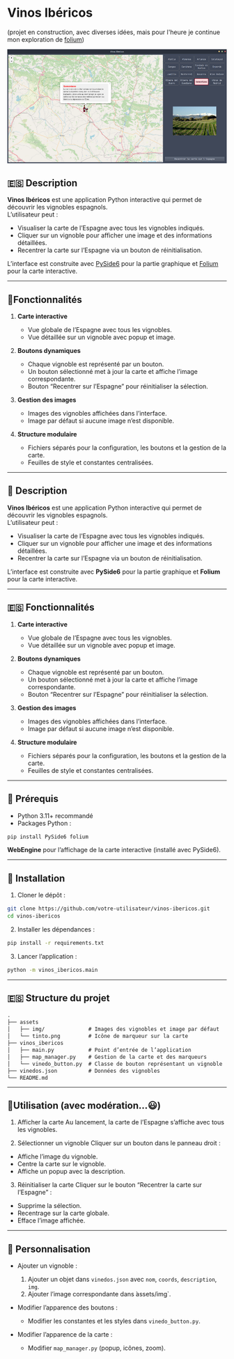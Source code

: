 # Vinos Ibéricos

(projet en construction, avec diverses idées, mais pour l'heure je continue mon exploration de [folium](https://python-visualization.github.io/folium/latest/index.html))

![Capture d'écran](capture.png)

## 🇪🇸 Description

**Vinos Ibéricos** est une application Python interactive qui permet de découvrir les vignobles espagnols.  
L’utilisateur peut :

- Visualiser la carte de l’Espagne avec tous les vignobles indiqués.
- Cliquer sur un vignoble pour afficher une image et des informations détaillées.
- Recentrer la carte sur l’Espagne via un bouton de réinitialisation.

L’interface est construite avec [PySide6](https://doc.qt.io/qtforpython-6/index.html) pour la partie graphique et [Folium](https://python-visualization.github.io/folium/latest/index.html) pour la carte interactive.

---

## 🍷Fonctionnalités

1. **Carte interactive**  
   - Vue globale de l’Espagne avec tous les vignobles.
   - Vue détaillée sur un vignoble avec popup et image.

2. **Boutons dynamiques**  
   - Chaque vignoble est représenté par un bouton.
   - Un bouton sélectionné met à jour la carte et affiche l’image correspondante.
   - Bouton “Recentrer sur l’Espagne” pour réinitialiser la sélection.

3. **Gestion des images**  
   - Images des vignobles affichées dans l’interface.
   - Image par défaut si aucune image n’est disponible.

4. **Structure modulaire**  
   - Fichiers séparés pour la configuration, les boutons et la gestion de la carte.
   - Feuilles de style et constantes centralisées.

---

## 🍇 Description

**Vinos Ibéricos** est une application Python interactive qui permet de découvrir les vignobles espagnols.  
L’utilisateur peut :

- Visualiser la carte de l’Espagne avec tous les vignobles indiqués.
- Cliquer sur un vignoble pour afficher une image et des informations détaillées.
- Recentrer la carte sur l’Espagne via un bouton de réinitialisation.

L’interface est construite avec **PySide6** pour la partie graphique et **Folium** pour la carte interactive.

---

## 🇪🇸 Fonctionnalités

1. **Carte interactive**  
   - Vue globale de l’Espagne avec tous les vignobles.
   - Vue détaillée sur un vignoble avec popup et image.

2. **Boutons dynamiques**  
   - Chaque vignoble est représenté par un bouton.
   - Un bouton sélectionné met à jour la carte et affiche l’image correspondante.
   - Bouton “Recentrer sur l’Espagne” pour réinitialiser la sélection.

3. **Gestion des images**  
   - Images des vignobles affichées dans l’interface.
   - Image par défaut si aucune image n’est disponible.

4. **Structure modulaire**  
   - Fichiers séparés pour la configuration, les boutons et la gestion de la carte.
   - Feuilles de style et constantes centralisées.

---

## 🍷 Prérequis

- Python 3.11+ recommandé
- Packages Python :

```bash
pip install PySide6 folium
```

**WebEngine** pour l’affichage de la carte interactive (installé avec PySide6).

---

## 🍇 Installation

1. Cloner le dépôt :
 
```bash
git clone https://github.com/votre-utilisateur/vinos-ibericos.git
cd vinos-ibericos
```

2. Installer les dépendances :

```bash
pip install -r requirements.txt
```

3. Lancer l’application :

```bash
python -m vinos_ibericos.main
```

--- 

## 🇪🇸 Structure du projet

```text
.
├── assets
│   ├── img/              # Images des vignobles et image par défaut
│   └── tinto.png         # Icône de marqueur sur la carte
├── vinos_ibericos
│   ├── main.py           # Point d’entrée de l’application
│   ├── map_manager.py    # Gestion de la carte et des marqueurs
│   └── vinedo_button.py  # Classe de bouton représentant un vignoble
├── vinedos.json          # Données des vignobles
└── README.md 
```

--- 

## 🍷Utilisation (avec modération...😃)

1. Afficher la carte
Au lancement, la carte de l’Espagne s’affiche avec tous les vignobles.

2. Sélectionner un vignoble
Cliquer sur un bouton dans le panneau droit :
- Affiche l’image du vignoble.
- Centre la carte sur le vignoble.
- Affiche un popup avec la description.

3. Réinitialiser la carte
Cliquer sur le bouton “Recentrer la carte sur l’Espagne” :
- Supprime la sélection.
- Recentrage sur la carte globale.
- Efface l’image affichée.

--- 

## 🍇 Personnalisation

- Ajouter un vignoble :
  1. Ajouter un objet dans `vinedos.json` avec `nom`, `coords`, `description`, `img`.
  2. Ajouter l’image correspondante dans  ̀assets/img`.

- Modifier l’apparence des boutons :
  - Modifier les constantes et les styles dans `vinedo_button.py`.

- Modifier l’apparence de la carte :
  - Modifier `map_manager.py` (popup, icônes, zoom).


